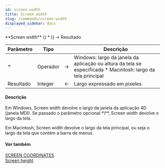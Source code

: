 ```yaml
---
id: screen-width
title: Screen width
slug: /commands/screen-width
displayed_sidebar: docs
---
```


<!--REF #_command_.Screen width.Syntax-->**Screen width** {( * )} -> Resultado<!-- END REF-->
<!--REF #_command_.Screen width.Params-->
| Parâmetro | Tipo |  | Descrição |
| --- | --- | --- | --- |
| * | Operador | &#8594;  | Windows: largo da janela da aplicação ou altura da tela se especificada * Macintosh: largo da tela principal |
| Resultado | Integer | &#8592; | Largo expressado em pixeles |

<!-- END REF-->

#### Descrição 

<!--REF #_command_.Screen width.Summary-->Em Windows, Screen width devolve o largo da janela da aplicação 4D (janela MDI).<!-- END REF--> Se passado o parâmetro opcional *\**, Screen width devolve o largo da tela.  

Em Macintosh, Screen width devolve o largo da tela principal, ou seja o largo da tela que contém a barra de menus. 

#### Ver também 

[SCREEN COORDINATES](screen-coordinates.md)  
[Screen height](screen-height.md)  